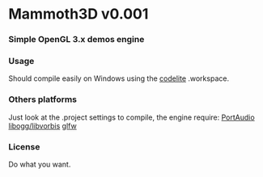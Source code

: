 Mammoth3D v0.001
=========

### Simple OpenGL 3.x demos engine ###

### Usage ###

Should compile easily on Windows using the [codelite](http://www.codelite.org/) .workspace.

### Others platforms ###

Just look at the .project settings to compile, the engine require: [PortAudio](http://www.portaudio.com/) [libogg/libvorbis](http://xiph.org/downloads) [glfw](http://www.glfw.org/download.html)

### License ###

Do what you want.